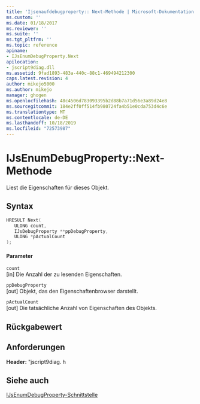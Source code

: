 ```yaml
---
title: 'Ijsenaufdebugproperty:: Next-Methode | Microsoft-Dokumentation'
ms.custom: ''
ms.date: 01/18/2017
ms.reviewer: ''
ms.suite: ''
ms.tgt_pltfrm: ''
ms.topic: reference
apiname:
- IJsEnumDebugProperty.Next
apilocation:
- jscript9diag.dll
ms.assetid: 9fad1893-483a-440c-88c1-469494212300
caps.latest.revision: 4
author: mikejo5000
ms.author: mikejo
manager: ghogen
ms.openlocfilehash: 48c4506d783093395b2d88b7a71d56e3a89d24e8
ms.sourcegitcommit: 184e2ff0ff514fb980724fa4b51e0cda753d4c6e
ms.translationtype: MT
ms.contentlocale: de-DE
ms.lasthandoff: 10/18/2019
ms.locfileid: "72573987"
---
```

# <a name="ijsenumdebugpropertynext-method"></a>IJsEnumDebugProperty::Next-Methode
Liest die Eigenschaften für dieses Objekt.  
  
## <a name="syntax"></a>Syntax  
  
```cpp
HRESULT Next(  
   ULONG count,  
   IJsDebugProperty **ppDebugProperty,  
   ULONG *pActualCount  
);  
```  
  
#### <a name="parameters"></a>Parameter  
 `count`  
 [in] Die Anzahl der zu lesenden Eigenschaften.  
  
 `ppDebugProperty`  
 [out] Objekt, das den Eigenschaftenbrowser darstellt.  
  
 `pActualCount`  
 [out] Die tatsächliche Anzahl von Eigenschaften des Objekts.  
  
## <a name="return-value"></a>Rückgabewert  
  
## <a name="requirements"></a>Anforderungen  
 **Header:** "jscript9diag. h  
  
## <a name="see-also"></a>Siehe auch  
 [IJsEnumDebugProperty-Schnittstelle](../../winscript/reference/ijsenumdebugproperty-interface.md)